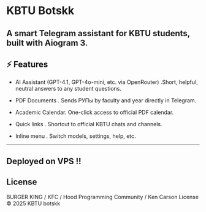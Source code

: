 # KBTU Botskk 
A smart Telegram assistant for KBTU students, built with Aiogram 3.
---

## ⚡ Features
-   AI Assistant (GPT-4.1, GPT-4o-mini, etc. via OpenRouter) .Short, helpful, neutral answers to any student questions.

-   PDF Documents . Sends РУПы by faculty and year directly in Telegram.

-   Academic Calendar. One-click access to official PDF calendar.

-   Quick links . Shortcut to official KBTU chats and channels.

-   Inline menu . Switch models, settings, help, etc.
---
## Deployed on VPS !!
## License

BURGER KING / KFC / Hood Programming Community / Ken Carson License © 2025 KBTU botskk